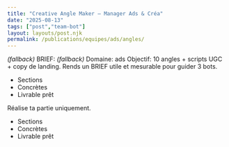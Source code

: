 ```yaml
---
title: "Creative Angle Maker — Manager Ads & Créa"
date: "2025-08-13"
tags: ["post","team-bot"]
layout: layouts/post.njk
permalink: /publications/equipes/ads/angles/
---
```

*(fallback)* BRIEF:
*(fallback)* Domaine: ads
Objectif: 10 angles + scripts UGC + copy de landing.
Rends un BRIEF utile et mesurable pour guider 3 bots.

- Sections
- Concrètes
- Livrable prêt

Réalise ta partie uniquement.

- Sections
- Concrètes
- Livrable prêt
